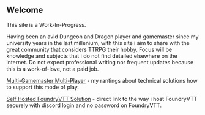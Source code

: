 ## Welcome

This site is a Work-In-Progress.

Having been an avid Dungeon and Dragon player and gamemaster since my university years in the last millenium, with this site i aim to share with the great community that considers TTRPG their hobby. Focus will be knowledge and subjects that i do not find detailed elsewhere on the internet. Do not expect professional writing nor frequent updates because this is a work-of-love, not a paid job.


[Multi-Gamemaster Multi-Player](/mgmp/README.md) - my rantings about technical solutions how to support this mode of play.

[Self Hosted FoundryVTT Solution](/mgmp/foundry/selfhosting.md) - direct link to the way i host FoundryVTT securely with discord login and no password on FoundryVTT.
